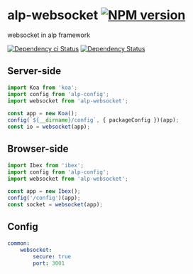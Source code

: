 # alp-websocket [![NPM version][npm-image]][npm-url]

websocket in alp framework

[![Dependency ci Status][dependencyci-image]][dependencyci-url]
[![Dependency Status][daviddm-image]][daviddm-url]

## Server-side

```js
import Koa from 'koa';
import config from 'alp-config';
import websocket from 'alp-websocket';

const app = new Koa();
config(`${__dirname}/config`, { packageConfig })(app);
const io = websocket(app);
```


## Browser-side

```js
import Ibex from 'ibex';
import config from 'alp-config';
import websocket from 'alp-websocket';

const app = new Ibex();
config('/config')(app);
const socket = websocket(app);
```

## Config

```yaml
common:
    websocket:
        secure: true
        port: 3001
```

[npm-image]: https://img.shields.io/npm/v/alp-websocket.svg?style=flat-square
[npm-url]: https://npmjs.org/package/alp-websocket
[daviddm-image]: https://david-dm.org/alpjs/alp-websocket.svg?style=flat-square
[daviddm-url]: https://david-dm.org/alpjs/alp-websocket
[dependencyci-image]: https://dependencyci.com/github/alpjs/alp-websocket/badge?style=flat-square
[dependencyci-url]: https://dependencyci.com/github/alpjs/alp-websocket
